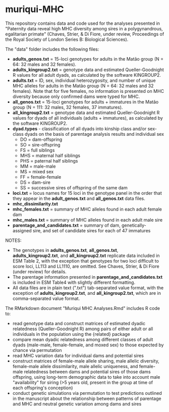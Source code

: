 # muriqui-MHC

This repository contains data and code used for the analyses presented in "Paternity data reveal high MHC diversity among sires in a polygynandrous, egalitarian primate" (Chaves, Strier, & Di Fiore, under review, Proceedings of the Royal Society of London Series B: Biological Sciences).

The "data" folder includes the following files:
- **adults_genos.txt** = 15-loci genotypes for adults in the Matão group (N = 64: 32 males and 32 females).
- **adults_kingroup2.txt** = genotype data and estimated Queller-Goodnight R values for all adult dyads, as calculated by the software KINGROUP2.
- **adults.txt** = ID, sex, individual heterozygosity, and number of unique MHC alleles for adults in the Matão group (N = 64: 32 males and 32 females). Note that for five females, no information is presented on MHC diversity because only confirmed dams were typed for MHC.
- **all_genos.txt** = 15-loci genotypes for adults + immatures in the Matão group (N = 111: 32 males, 32 females, 37 immatures).
- **all_kingroup2.txt** = genotype data and estimated Queller-Goodnight R values for dyads of all individuals (adults + immatures), as calculated by the software KINGROUP2.
- **dyad.types** - classification of all dyads into kinship class and/or sex-class dyads on the basis of parentage analysis results and individual sex
  - DO = dam-offspring
  - SO = sire-offspring
  - FS = full siblings
  - MHS = maternal half siblings
  - PHS = paternal half siblings
  - MM = male-male
  - MS = mixed sex
  - FF = female-female
  - DS = dam-sire
  - SS = successive sires of offspring of the same dam
- **loci.txt** = locus names for 15 loci in the genotype panel in the order that they appear in the **adult_genos.txt** and **all_genos.txt** data files.
- **mhc_dissimilarity.txt**
- **mhc_females.txt** = summary of MHC alleles found in each adult female dam
- **mhc_males.txt** = summary of MHC alleles found in each adult male sire
- **parentage_and_candidates.txt** = summary of dam, genetically-assigned sire, and set of candidate sires for each of 47 immatures

NOTES:
- The genotypes in **adults_genos.txt**, **all_genos.txt**, **adults_kingroup2.txt**, and **all_kingroup2.txt** replicate data included in ESM Table 2, with the exception that genotypes for two loci difficult to score loci, LL113 and LL1110, are omitted. See Chaves, Strier, & Di Fiore (under review) for details.
- The parentage information presented in **parentage_and_candidates.txt** is included in ESM Table4 with slightly different formatting.
- All data files are in plain text (".txt") tab-separated value format, with the exception of **adults_kingroup2.txt**, and **all_kingroup2.txt**, which are in comma-separated value format.

The RMarkdown document "Muriqui MHC Analyses.Rmd" includes R code to:
- read genotype data and construct matrices of estimated dyadic relatedness (Queller-Goodnight R) among pairs of either adult or all individuals in the population using the {related} package
- compare mean dyadic relatedness among different classes of adult dyads (male-male, female-female, and moxed sex) to those expected by chance via permutation
- read MHC variation data for individual dams and potential sires
- construct matrices of female-male allele sharing, male allelic diversity, female-male allele dissimilarity, male allelic uniqueness, and female- male relatedness between dams and potential sires of those dams offspring, using long-term demographic data to take into account male "availability" for siring (>5 years old, present in the group at time of each offspring's conception)
- conduct genetic simulations via permutation to test predictions outlined in the manuscript about the relationship between patterns of parentage and MHC and neutral genetic variation among dams and sires
